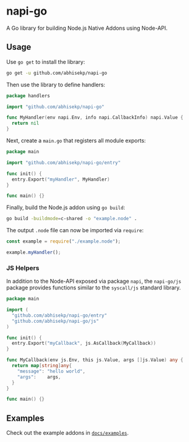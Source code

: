# napi-go

A Go library for building Node.js Native Addons using Node-API.

## Usage

Use `go get` to install the library:

```sh
go get -u github.com/abhisekp/napi-go
```

Then use the library to define handlers:

```go
package handlers

import "github.com/abhisekp/napi-go"

func MyHandler(env napi.Env, info napi.CallbackInfo) napi.Value {
  return nil
}
```

Next, create a `main.go` that registers all module exports:

```go
package main

import "github.com/abhisekp/napi-go/entry"

func init() {
  entry.Export("myHandler", MyHandler)
}

func main() {}
```

Finally, build the Node.js addon using `go build`:

```sh
go build -buildmode=c-shared -o "example.node" .
```

The output `.node` file can now be imported via `require`:

```js
const example = require("./example.node");

example.myHandler();
```

### JS Helpers

In addition to the Node-API exposed via package `napi`, the `napi-go/js`
package provides functions similar to the `syscall/js` standard library.

```go
package main

import (
  "github.com/abhisekp/napi-go/entry"
  "github.com/abhisekp/napi-go/js"
)

func init() {
  entry.Export("myCallback", js.AsCallback(MyCallback))
}

func MyCallback(env js.Env, this js.Value, args []js.Value) any {
  return map[string]any{
    "message": "hello world",
    "args":    args,
  }
}

func main() {}
```

## Examples

Check out the example addons in [`docs/examples`](docs/examples).
